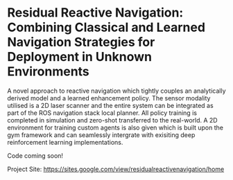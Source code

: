 # Residual Reactive Navigation: Combining Classical and Learned Navigation Strategies for Deployment in Unknown Environments
A novel approach to reactive navigation which tightly couples an analytically derived model and a learned enhancement policy. The sensor modality utilised is a 2D laser scanner and the entire system can be integrated as part of the ROS navigation stack local planner. All policy training is completed in simulation and zero-shot transferred to the real-world. A 2D environment for training custom agents is also given which is built upon the gym framework and can seamlessly intergrate with exisiting deep reinforcement learning implementations.

Code coming soon!

Project Site: https://sites.google.com/view/residualreactivenavigation/home
